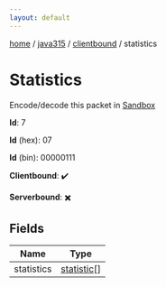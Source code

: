 ```yaml
---
layout: default
---
```


[home](/)  /  [java315](/protocol/java315)  /  [clientbound](/protocol/java315/clientbound)  /  statistics

# Statistics

Encode/decode this packet in [Sandbox](../../../sandbox/java315#clientbound.statistics)

**Id**: 7

**Id** (hex): 07

**Id** (bin): 00000111

**Clientbound**: ✔️

**Serverbound**: ✖️

## Fields

Name | Type
---|---
statistics | [statistic](/protocol/java315/types/statistic)[]
